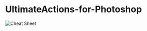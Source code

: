 # UltimateActions-for-Photoshop

![Cheat Sheet](https://raw.githubusercontent.com/ins/UltimateActions-for-Photoshop/master/ua_grid_ps_1.8.3.png)
